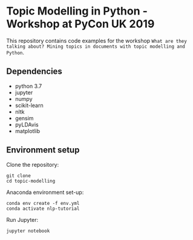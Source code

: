 # Topic Modelling in Python - Workshop at PyCon UK 2019

This repository contains code examples for the workshop `What are they talking about? Mining topics in documents with topic modelling and Python`.

## Dependencies

- python 3.7
- jupyter
- numpy
- scikit-learn
- nltk
- gensim
- pyLDAvis
- matplotlib

## Environment setup

Clone the repository:

    git clone
    cd topic-modelling

Anaconda environment set-up:

    conda env create -f env.yml
    conda activate nlp-tutorial

Run Jupyter:

    jupyter notebook

